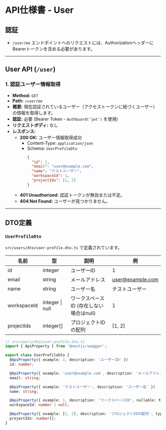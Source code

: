 # API仕様書 - User

## 認証

- `/user/me` エンドポイントへのリクエストには、AuthorizationヘッダーにBearerトークンを含める必要があります。

---

## User API (`/user`)

### 1. 認証ユーザー情報取得

- **Method:** `GET`
- **Path:** `/user/me`
- **概要:** 現在認証されているユーザー（アクセストークンに紐づくユーザー）の情報を取得します。
- **認証:** 必要 (Bearer Token - `AuthGuard('jwt')` を使用)
- **リクエストボディ:** なし
- **レスポンス:**
    - **200 OK:** ユーザー情報取得成功
        - Content-Type: `application/json`
        - Schema: `UserProfileDto`
          ```json
          {
            "id": 1,
            "email": "user@example.com",
            "name": "テストユーザー",
            "workspaceId": 1,
            "projectIds": [1, 2]
          }
          ```
    - **401 Unauthorized:** 認証トークンが無効または不足。
    - **404 Not Found:** ユーザーが見つかりません。

---

## DTO定義

### `UserProfileDto`

`src/users/dto/user-profile.dto.ts` で定義されています。

| 名前          | 型        | 説明                                   | 例             |
| ------------- | --------- | -------------------------------------- | -------------- |
| id            | integer   | ユーザーID                             | 1              |
| email         | string    | メールアドレス                         | user@example.com |
| name          | string    | ユーザー名                             | テストユーザー   |
| workspaceId   | integer \| null | ワークスペースID (存在しない場合はnull) | 1              |
| projectIds    | integer[] | プロジェクトIDの配列                   | [1, 2]         |

```typescript
// src/users/dto/user-profile.dto.ts
import { ApiProperty } from '@nestjs/swagger';

export class UserProfileDto {
  @ApiProperty({ example: 1, description: 'ユーザーID' })
  id: number;

  @ApiProperty({ example: 'user@example.com', description: 'メールアドレス' })
  email: string;

  @ApiProperty({ example: 'テストユーザー', description: 'ユーザー名' })
  name: string;

  @ApiProperty({ example: 1, description: 'ワークスペースID', nullable: true })
  workspaceId: number | null;

  @ApiProperty({ example: [1, 2], description: 'プロジェクトIDの配列', type: [Number] })
  projectIds: number[];
}
